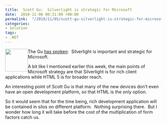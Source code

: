 ```yaml
---
title:  Scott Gu:  Silverlight is strategic for Microsoft
date:  2010-11-06 00:31:00 +00:00
permalink:  "/2010/11/05/scott-gu-silverlight-is-strategic-for-microsoft/"
categories:
- Solution
tags:
- .NET
---
```

<p><a href="http://twitter.com/account/profile_image/scottgu?hreflang=en"><img style="display:inline;margin-left:0;margin-right:0;" border="0" alt="" align="left" src="http://a0.twimg.com/profile_images/565139568/redshirt_bigger.jpg" width="73" height="73" /></a>The Gu <a href="http://weblogs.asp.net/scottgu/archive/2010/11/04/silverlight-questions.aspx">has spoken</a>:&#160; Silverlight is important and strategic for Microsoft.</p>  <p>A bit like I mentioned earlier this week, the main points of Microsoft strategy are that Silverlight is for rich client applications while HTML 5 is for broader reach.</p>  <p>An interesting point of Scott Gu is that many of the new devices don’t even have an open development platform, so that HTML is the only option.</p> So it would seem that for the time being, rich development application will be contained in silos on different platform.&#160; Nothing surprising there.&#160; But I wonder how long it will take before the cost of the multiplication of form factors catch us.